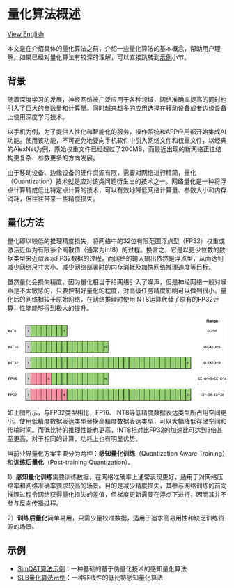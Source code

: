 # 量化算法概述

[View English](./README.md)

本文是在介绍具体的量化算法之前，介绍一些量化算法的基本概念，帮助用户理解。如果已经对量化算法有较深的理解，可以直接跳转到[示例](#示例)小节。

## 背景

随着深度学习的发展，神经网络被广泛应用于各种领域，网络准确率提高的同时也引入了巨大的参数量和计算量。同时越来越多的应用选择在移动设备或者边缘设备上使用深度学习技术。

以手机为例，为了提供人性化和智能化的服务，操作系统和APP应用都开始集成AI功能。使用该功能，不可避免地要向手机软件中引入网络文件和权重文件，以经典的AlexNet为例，原始权重文件已经超过了200MB，而最近出现的新网络正往结构更复杂、参数更多的方向发展。

由于移动设备、边缘设备的硬件资源有限，需要对网络进行精简，量化（Quantization）技术就是应对该类问题衍生出的技术之一。网络量化是一种将浮点计算转成低比特定点计算的技术，可以有效地降低网络计算量、参数大小和内存消耗，但往往带来一些精度损失。

## 量化方法

量化即以较低的推理精度损失，将网络中的32位有限范围浮点型（FP32）权重或激活近似为有限多个离散值（通常为int8）的过程。换言之，它是以更少位数的数据类型来近似表示FP32数据的过程，而网络的输入输出依然是浮点型，从而达到减少网络尺寸大小、减少网络部署时的内存消耗及加快网络推理速度等目标。

虽然量化会损失精度，因为量化相当于给网络引入了噪声，但是神经网络一般对噪声是不太敏感的，只要控制好量化的程度，对高级任务精度影响可以做到很小。量化后的网络相较于原始网络，在网络推理时使用INT8运算代替了原有的FP32计算，性能能够得到极大的提升。

![](images/zh_cn/bit_define.png)

如上图所示，与FP32类型相比，FP16、INT8等低精度数据表达类型所占用空间更小。使用低精度数据表达类型替换高精度数据表达类型，可以大幅降低存储空间和传输时间。而低比特的推理性能也更高，INT8相对比FP32的加速比可达到3倍甚至更高，对于相同的计算，功耗上也有明显优势。

当前业界量化方案主要分为两种：**感知量化训练**（Quantization Aware Training）和**训练后量化**（Post-training Quantization）。

1）**感知量化训练**需要训练数据，在网络准确率上通常表现更好，适用于对网络压缩率和网络准确率要求较高的场景。目的是减少精度损失，其参与网络训练的前向推理过程令网络获得量化损失的差值，但梯度更新需要在浮点下进行，因而其并不参与反向传播过程。

2）**训练后量化**简单易用，只需少量校准数据，适用于追求高易用性和缺乏训练资源的场景。

## 示例

- [SimQAT算法示例](https://www.mindspore.cn/golden_stick/docs/zh-CN/master/quantization/simqat.html)：一种基础的基于伪量化技术的感知量化算法
- [SLB量化算法示例](https://www.mindspore.cn/golden_stick/docs/zh-CN/master/quantization/slb.html)：一种非线性的低比特感知量化算法


